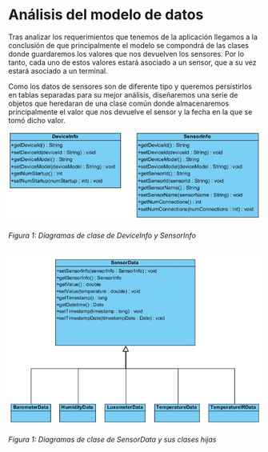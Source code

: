# Análisis del modelo de datos

Tras analizar los requerimientos que tenemos de la aplicación llegamos a la conclusión de que principalmente el modelo se compondrá de las clases donde guardaremos los valores que nos devuelven los sensores. Por lo tanto, cada uno de estos valores estará asociado a un sensor, que a su vez estará asociado a un terminal. 

Como los datos de sensores son de diferente tipo y queremos persistirlos en tablas separadas para su mejor análisis, diseñaremos una serie de objetos que heredaran de una clase común donde almacenaremos principalmente el valor que nos devuelve el sensor y la fecha en la que se tomó dicho valor.

![Figura 1](./imagenes/diagrama_clase_deviceinfo_sensorinfo.jpg)
###### *Figura 1: Diagramas de clase de DeviceInfo y SensorInfo*



![Figura 1](./imagenes/diagrama_clase_sensordata.jpg)
###### *Figura 1: Diagramas de clase de SensorData y sus clases hijas*